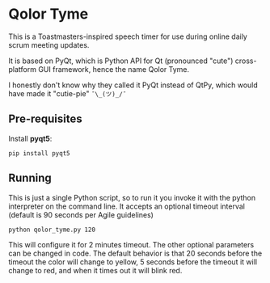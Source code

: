 # Qolor Tyme

This is a Toastmasters-inspired speech timer for use during online daily scrum meeting updates.

It is based on PyQt, which is Python API for Qt (pronounced "cute") cross-platform GUI framework, hence the name Qolor Tyme.

I honestly don't know why they called it PyQt instead of QtPy, which would have made it "cutie-pie" `¯\_(ツ)_/¯`

## Pre-requisites

Install **pyqt5**:

```shell
pip install pyqt5
```

## Running

This is just a single Python script, so to run it you invoke it with the python interpreter on the command line. It accepts an optional timeout interval (default is 90 seconds per Agile guidelines)

```shell
python qolor_tyme.py 120
```

This will configure it for 2 minutes timeout. The other optional parameters can be changed in code. The default behavior is that 20 seconds before the timeout the color will change to yellow, 5 seconds before the timeout it will change to red, and when it times out it will blink red.

